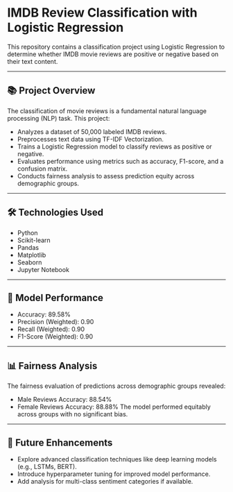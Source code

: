 # IMDB Review Classification with Logistic Regression

This repository contains a classification project using Logistic Regression to determine whether IMDB movie reviews are positive or negative based on their text content.

---

## 📚 **Project Overview**

The classification of movie reviews is a fundamental natural language processing (NLP) task. This project:
- Analyzes a dataset of 50,000 labeled IMDB reviews.
- Preprocesses text data using TF-IDF Vectorization.
- Trains a Logistic Regression model to classify reviews as positive or negative.
- Evaluates performance using metrics such as accuracy, F1-score, and a confusion matrix.
- Conducts fairness analysis to assess prediction equity across demographic groups.

---

## 🛠️ **Technologies Used**
- Python
- Scikit-learn
- Pandas
- Matplotlib
- Seaborn
- Jupyter Notebook

---

## 🧪 Model Performance
- Accuracy: 89.58%
- Precision (Weighted): 0.90
- Recall (Weighted): 0.90
- F1-Score (Weighted): 0.90

---

## 📊 Fairness Analysis
The fairness evaluation of predictions across demographic groups revealed:

- Male Reviews Accuracy: 88.54%
- Female Reviews Accuracy: 88.88%
The model performed equitably across groups with no significant bias.

---

## 🔮 Future Enhancements
- Explore advanced classification techniques like deep learning models (e.g., LSTMs, BERT).
- Introduce hyperparameter tuning for improved model performance.
- Add analysis for multi-class sentiment categories if available.
